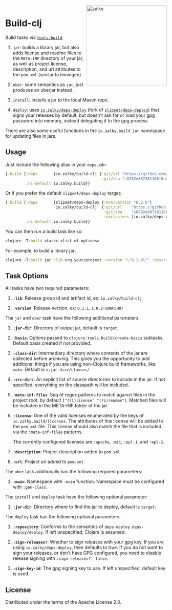 <img src="https://i.imgur.com/GH71uSi.png" title="zalky" align="right" width="250"/>

# Build-clj

Build tasks via
[`tools.build`](https://github.com/clojure/tools.build):

1. `jar`: builds a library jar, but also adds license and readme files
    to the `META-INF` directory of your jar, as well as project
    license, description, and url attributes to the `pom.xml` (similar
    to leiningen)

2. `uber`: same semantics as `jar`, just produces an uberjar instead.

3. `install`: installs a jar to the local Maven repo.

4. `deploy`: uses
   [`io.zalky/deps-deploy`](https://github.com/zalky/deps-deploy)
   (fork of [`slipset/deps-deploy`](https://github.com/slipset/deps-deploy))
   that signs your releases by default, but doesn't ask for or load
   your gpg password into memory, instead delegating it to the gpg
   process

There are also some useful functions in the `io.zalky.build.jar` namespace
for updating files in jars.

## Usage

Just include the following alias in your `deps.edn`:

```clj
{:build {:deps       {io.zalky/build-clj {:git/url "https://github.com/zalky/build-clj.git"
                                          :git/sha "c8782e887381160f6d34d48425dc2d3a2a40f4cb"}}
         :ns-default io.zalky.build}}
```

Or if you prefer the default `slipset/deps-deploy` target:

```clj
{:build {:deps       {slipset/deps-deploy {:mvn/version "0.2.0"}
                      io.zalky/build-clj  {:git/url    "https://github.com/zalky/build-clj.git"
                                           :git/sha    "c8782e887381160f6d34d48425dc2d3a2a40f4cb"
                                           :exclusions [io.zalky/deps-deploy]}}
         :ns-default io.zalky.build}}
```

You can then run a build task like so:

```clj
clojure -T:build <task> <list of options>
```

For example, to build a library jar:

```clj
clojure -T:build jar :lib org.your/project :version "\"0.1.0\"" :description "\"Beep boop\"" :license :apache
```

## Task Options

All tasks have two required parameters:

1. **`:lib`**: Release group id and artifact id, ex:
`io.zalky/build-clj`

2. **`:version`**: Release version, ex: `0.1.1`, `1.0.2-SNAPSHOT`

The `jar` and `uber` task have the following additional parameters:

1. **`:jar-dir`**: Directory of output jar, default is `target`.

2. **`:basis`**: Options passed to `clojure.tools.build/create-basis`
   subtasks. Default basis created if not provided.

3. **`:class-dir`**: Intermediary directory where contents of the jar
   are collected before archiving. This gives you the opportunity to
   add additional things if you are using non-Clojure build
   frameworks, like `make`. Default is `<:jar-dir>/classes/`

4. **`:src-dirs`**: An explicit list of source directories to include
   in the jar. If not specified, everything on the classpath will be
   included.

5. **`:meta-inf-files`**: Seq of regex patterns to match against files
   in the project root, by default `["(?i)license"
   "(?i)readme"]`. Matched files will be included in the META-INF
   folder of the jar.

6. **`:license`**: One of the valid licenses enumerated by the keys of
   `io.zalky.build/licenses`. The attributes of this license will be
   added to the `pom.xml` file. This license should also match the
   file that is included via the `:meta-inf-files` patterns.

   The currently configured licenses are `:apache`, `:mit`, `:epl-1`,
   and `:epl-2`.

7. **`:description`**: Project description added to `pom.xml`

8. **`:url`**: Project url added to `pom.xml`

The `uber` task additionally has the following required parameters:

1. **`:main`**: Namespace with `-main` function. Namespace must be
   configured with `:gen-class`.

The `install` and `deploy` task have the following optional
parameter:

1. **`:jar-dir`**: Directory where to find the jar to deploy, default
   is `target`.

The `deploy` task has the following optional parameters:

1. **`:repository`**: Conforms to the semantics of
   `deps-deploy.deps-deploy/deploy`. If left unspecified, Clojars is
   assumed.

2. **`:sign-releases?`**: Whether to sign releases with your gpg
   key. If you are using `io.zalky/deps-deploy`, then defaults to
   true. If you do not want to sign your releases, or don't have GPG
   configured, you need to disable release signing with
   `:sign-releases?  false`.

3. **`:sign-key-id`**: The gpg signing key to use. If left
   unspecified, default key is used.

## License

Distributed under the terms of the Apache License 2.0.

